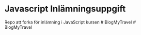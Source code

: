 # Javascript Inlämningsuppgift
Repo att forka för inlämning i JavaScript kursen
#   B l o g M y T r a v e l  
 #   B l o g M y T r a v e l  
 